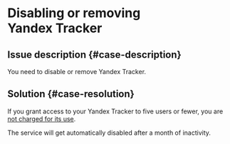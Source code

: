 # Disabling or removing Yandex Tracker



## Issue description {#case-description}

You need to disable or remove Yandex Tracker.

## Solution {#case-resolution}

If you grant access to your Yandex Tracker to five users or fewer, you are [not charged for its use](https://cloud.yandex.ru/docs/tracker/pricing).

The service will get automatically disabled after a month of inactivity.